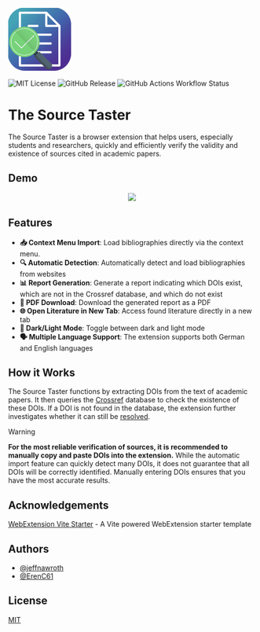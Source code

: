 ![](/extension/assets/icon128.png)

![MIT License](https://img.shields.io/badge/License-MIT-green.svg) ![GitHub Release](https://img.shields.io/github/v/release/jeffnawroth/source-taster) ![GitHub Actions Workflow Status](https://img.shields.io/github/actions/workflow/status/jeffnawroth/source-taster/ci.yml)

# The Source Taster

The Source Taster is a browser extension that helps users, especially students and researchers, quickly and efficiently verify the validity and existence of sources cited in academic papers.

## Demo

<p align="center">
  <img src="https://github.com/user-attachments/assets/12341114-2c38-4762-97e0-46f745e2c52e">
</p>

## Features

- **📥 Context Menu Import**: Load bibliographies directly via the context menu.
- **🔍 Automatic Detection**: Automatically detect and load bibliographies from websites
- **📊 Report Generation**: Generate a report indicating which DOIs exist, which are not in the Crossref database, and which do not exist
- **📄 PDF Download**: Download the generated report as a PDF
- **🌐 Open Literature in New Tab**: Access found literature directly in a new tab
- **🌙 Dark/Light Mode**: Toggle between dark and light mode
- **🗣️ Multiple Language Support**: The extension supports both German and English languages

## How it Works
The Source Taster functions by extracting DOIs from the text of academic papers. It then queries the [Crossref](https://www.crossref.org/) database to check the existence of these DOIs. If a DOI is not found in the database, the extension further investigates whether it can still be [resolved](https://dx.doi.org/).

> [!WARNING]
> **For the most reliable verification of sources, it is recommended to manually copy and paste DOIs into the extension.** While the automatic import feature can quickly detect many DOIs, it does not guarantee that all DOIs will be correctly identified. Manually entering DOIs ensures that you have the most accurate results.

<!-- ## API Reference

https://api.crossref.org/swagger-ui/index.html -->

## Acknowledgements

[WebExtension Vite Starter](https://github.com/antfu-collective/vitesse-webext) - A Vite powered WebExtension starter template

## Authors

- [@jeffnawroth](https://www.github.com/jeffnawroth)
- [@ErenC61](https://www.github.com/erenc61)

## License
[MIT](/LICENSE)

